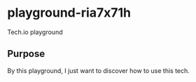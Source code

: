 # playground-ria7x71h
Tech.io playground
## Purpose #
By this playground, I just want to discover how to use this tech.
